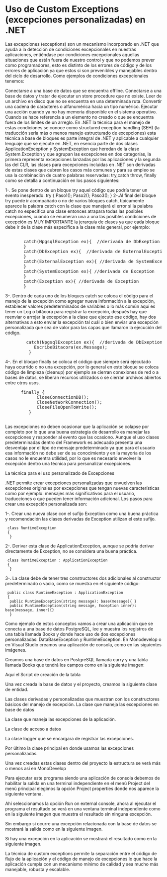 # Uso de Custom Exceptions (excepciones personalizadas) en .NET

Las excepciones (exceptions) son un mecanismo incorporado en .NET que ayuda a la detección de condiciones excepcionales en nuestras aplicaciones, entiéndase por condiciones excepcionales aquellas situaciones que están fuera de nuestro control y que no podemos prever como programadores, esto es distinto de los errores de código y de los errores de aplicación ya que estos si son prevenibles y manejables dentro del ciclo de desarrollo. Como ejemplos de condiciones excepcionales tenemos:

Conectarse a una base de datos que se encuentra offline.
Conectarse a una base de datos y tratar de ejecutar un store procedure que no existe.
Leer de un archivo en disco que no se encuentra en una determinada ruta.
Convertir una cadena de caracteres o alfanumérica hacia un tipo numérico.
Ejecutar una acción cuando ya no hay memoria disponible en el sistema operativo.
Cuando se hace referencia a un elemento no creado o que se encuentra fuera de los límites de un arreglo.
En .NET la técnica para el manejo de estas condiciones se conoce como structured exception handling (SEH) (la traducción sería más o menos manejo estructurado de excepciones) esta técnica a base de bloques es parte integral de .NET y aplicable a cualquier lenguaje que se ejecute en .NET, en esencia parte de dos clases ApplicationException y SystemException que heredan de la clase System.Exception y que agrupan las excepciones en dos categorías, la primera representa excepciones lanzadas por las aplicaciones y la segunda las del CLR, las clases para excepciones incluidas en .NET son derivadas de estas clases que cubren los casos más comunes y para su empleo se usa la combinación de cuatro palabras reservadas: try,catch throw, finally como se detalla a continuación en los pasos siguientes:

1-. Se pone dentro de un bloque try aquel código que podría tener un evento inesperado.
try
{
         Paso1();
         Paso2();
         Paso3();
}
2-.Al final del bloque try puede ir acompañado o no de varios bloques catch, típicamente aparece la palabra catch con la clase que manejará el error si la palabra catch no especifica una clase entonces atrapara todas las posibles excepciones, cuando se enumeran una a una las posibles condiciones de excepción es MUY IMPORTANTE la jerarquía de clases ya que cada bloque debe ir de la clase más específica a la clase más general, por ejemplo:
<pre>

       catch(NpgsqlException ex){  //derivada de DbExeption
       }
       catch(DbException ex){  //derivada de ExternalException
       }
       catch(ExternalException ex){ //derivada de SystemException
       }
       catch(SystemException ex){ //derivada de Exception
       }
       catch(Exception ex){ //derivada de Exception
       }
</pre>

3-. Dentro de cada uno de los bloques catch se coloca el código para el manejo de la excepción como agregar nueva información a la excepción, establecer valores predeterminados de variables o lo más común aquí es tener un Log o bitácora para registrar la excepción, después hay que reenviar o arrojar la excepción a la clase que ejecuto ese código, hay dos alternativas a esto enviar la excepción tal cuál o bien enviar una excepción personalizada que sea de valor para las capas que llamaron la ejecución del código.
<pre>
        catch(NpgsqlException ex){  //derivada de DbExeption
           EscribeBitacora(ex.Message); 
         }
</pre>
4-. En el bloque finally se coloca el código que siempre será ejecutado haya ocurrido o no una excepción, por lo general en este bloque se coloca código de limpieza (cleanup) por ejemplo se cierran conexiones de red o a bases de datos, se liberan recursos utilizados o se cierran archivos abiertos entre otros usos.
<pre>
      finally {
            CloseConnectionDB();
            CloseNetWorkConnection();
            CloseFileOpenToWrite();
         }
 </pre>
Las excepciones no deben ocasionar que la aplicación se colapse por completo por lo que una buena estrategia de desarrollo es manejar las excepciones y responder al evento que las ocasiono. Aunque el uso clases predeterminadas dentro del Framework es adecuado presenta una desventaja por el tipo de mensaje predeterminado ya que para el usuario esa información no debe ser de su conocimiento y en la mayoría de los casos no le encuentra utilidad, por lo que es necesario envolver la excepción dentro una técnica para personalizar excepciones.

La técnica para el uso personalizado de Excepciones

.NET permite crear excepciones personalizadas que envuelven las excepciones originales por excepciones que tengan nuevas características como por ejemplo: mensajes más significativos para el usuario, traducciones o que pueden tener información adicional.
Los pasos para crear una excepción personalizada son:

1-. Crear una nueva clase con el sufijo Exception como una buena práctica y recomendación las clases derivadas de Exception utilizan el este sufijo.

     class RuntimeException
     {
      }
2-. Derivar esta clase de ApplicationException, aunque se podría derivar directamente de Exception, no se considera una buena práctica.

     class RuntimeException : ApplicationException 
     {
      }
3-. La clase debe de tener tres constructores dos adicionales al constructor predeterminado o vacio, como se muestra en el siguiente código:

     public class RuntimeException : ApplicationException
     {
      public RuntimeException(string message): base(message){ }
      public RuntimeException(string message, Exception inner): base(message, inner){}
      }
Como ejemplo de estos conceptos vamos a crear una aplicación que se conecta a una base de datos PostgreSQL, lee y muestra los registros de una tabla llamada Books y donde hace uso de dos excepciones personalizadas: DataBaseException y RuntimeException.
En Monodevelop o en Visual Studio creamos una aplicación de consola, como en las siguientes imágenes.

Creamos una base de datos en PostgreSQL llamada curry y una tabla llamada Books que tendrá los campos como en la siguiente imagen:



Aquí el Script de creación de la tabla



Una vez creada la base de datos y el proyecto, creamos la siguiente clase de entidad.



Las clases derivadas y personalizadas que muestran con los constructores básicos del manejo de excepción.
La clase que maneja las excepciones en base de datos




La clase que maneja las excepciones de la aplicación.



La clase de acceso a datos



La clase logger que se encargara de registrar las excepciones.



Por último la clase principal en donde usamos las excepciones personalizadas.



Una vez creadas estas clases dentro del proyecto la estructura se verá más o menos así en MonoDevelop


Para ejecutar este programa siendo una aplicación de consola debemos de habilitar la salida en una terminal independiente en el menú Project del menú principal elegimos la opción Project properties donde nos aparece la siguiente ventana.


Ahí seleccionamos la opción Run on external console, ahora al ejecutar el programa el resultado se verá en una ventana terminal independiente como en la siguiente imagen que muestra el resultado sin ninguna excepción.


Sin embargo si ocurre una excepción relacionada con la base de datos se mostrará la salida como en la siguiente imagen.


Si hay una excepción en la aplicación se mostrará el resultado como en la siguiente imagen.



La técnica de custom exceptions permite la separación entre el código de flujo de la aplicación y el código de manejo de excepciones lo que hace la aplicación cumpla con un mecanismo mínimo de calidad y sea mucho más manejable, robusta y escalable.
